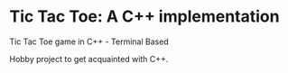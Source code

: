 # Tic Tac Toe: A C++ implementation
Tic Tac Toe game in C++ - Terminal Based

Hobby project to get acquainted with C++.

